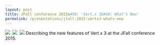 ```yaml
---
layout: post
title: JFall conference 2015&#58; 'Vert.x 3&#58; What's New'
permalink: /presentations/jfall-2015-vertx3-whats-new
---
```

<a href="presentations/vertx3-whatsnew.pdf"><img style="float:left; margin-right: 0.5em;" src="{{site.baseurl}}/img/presentation.svg"/></a>
<a href="https://github.com/erwindeg/vertx3-whatsnew"><img style="float:left; margin-right: 0.5em;" src="{{site.baseurl}}/img/github.svg"/></a>
<a href="https://www.youtube.com/watch?v=blGAtipoh-U"><img src="{{site.baseurl}}/img/youtube.svg"/></a>
Describing the new features of Vert.x 3 at the JFall conference 2015.

